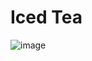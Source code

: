 # Iced Tea

![image](https://github.com/user-attachments/assets/fa57d55a-e38a-41a5-976a-0d50b7833ab4)

